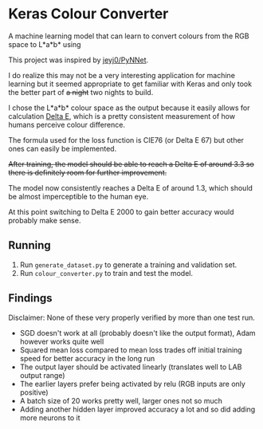 # Keras Colour Converter
A machine learning model that can learn to convert colours 
from the RGB space to L\*a\*b\* using 

This project was inspired by [jeyj0/PyNNet](https://github.com/jeyj0/PyNNet).

I do realize this may not be a very interesting application for machine learning
but it seemed appropriate to get familiar with Keras and only took the better
part of ~~a night~~ two nights to build.

I chose the L\*a\*b\* colour space as the output because it easily allows 
for calculation [Delta E](https://zschuessler.github.io/DeltaE/learn/),
which is a pretty consistent measurement of how humans perceive colour difference.

The formula used for the loss function is CIE76 (or Delta E 67)
but other ones can easily be implemented.

~~After training, the model should be able to reach a Delta E of around 3.3 so there is
definitely room for further improvement.~~

The model now consistently reaches a Delta E of around 1.3, which should be almost
imperceptible to the human eye.

At this point switching to Delta E 2000 to gain better accuracy would probably
make sense.

## Running
1. Run `generate_dataset.py` to generate a training and validation set.
2. Run `colour_converter.py` to train and test the model.

## Findings
Disclaimer: None of these very properly verified by more than one test run.

* SGD doesn't work at all (probably doesn't like the output format),
Adam however works quite well
* Squared mean loss compared to mean loss trades off initial training speed
for better accuracy in the long run
* The output layer should be activated linearly (translates well to LAB output range)
* The earlier layers prefer being activated by relu (RGB inputs are only positive)
* A batch size of 20 works pretty well, larger ones not so much
* Adding another hidden layer improved accuracy a lot and so did adding more
neurons to it